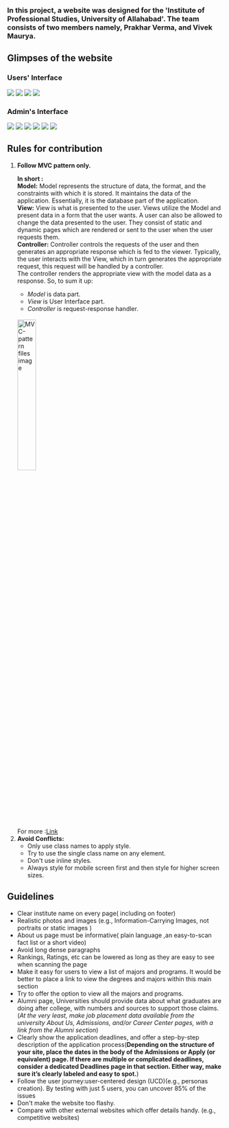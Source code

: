 ### In this project, a website was designed for the 'Institute of Professional Studies, University of Allahabad'. The team consists of two members namely, Prakhar Verma, and Vivek Maurya.

## Glimpses of the website

### Users' Interface

<img src="https://github.com/Prakhar-Verma39/Institute-of-Professional-Studies-forked-/assets/103757447/3496783a-7070-4223-9c8b-5f2f9b373fa6"/>

<img src="https://github.com/Prakhar-Verma39/Institute-of-Professional-Studies-forked-/assets/103757447/2be05669-c2f9-4614-b931-81d90d9cd6f8"/>

<img src="https://github.com/Prakhar-Verma39/Institute-of-Professional-Studies-forked-/assets/103757447/49131295-0cf2-496f-932a-373d3ce9ccd6"/>

<img src="https://github.com/Prakhar-Verma39/Institute-of-Professional-Studies-forked-/assets/103757447/3db2dfae-896d-4e9c-8187-69ebb0eed717"/>


### Admin's Interface

<img src="https://github.com/Prakhar-Verma39/Institute-of-Professional-Studies-forked-/assets/103757447/815d0d39-b1b3-4e6a-aa71-6079adc54673"/>

<img src="https://github.com/Prakhar-Verma39/Institute-of-Professional-Studies-forked-/assets/103757447/f6d25034-96db-45fe-9538-df44b6ed398c"/>

<img src="https://github.com/Prakhar-Verma39/Institute-of-Professional-Studies-forked-/assets/103757447/5afb3e43-b2b3-4444-8bc1-06c97eabf1c8"/>

<img src="https://github.com/Prakhar-Verma39/Institute-of-Professional-Studies-forked-/assets/103757447/97388db2-4cb1-45f9-8f17-55318c5c2e24"/>

<img src="https://github.com/Prakhar-Verma39/Institute-of-Professional-Studies-forked-/assets/103757447/3b8b5bf8-d688-4914-af6d-2b26d0794fe1"/>

<img src="https://github.com/Prakhar-Verma39/Institute-of-Professional-Studies-forked-/assets/103757447/d07b621e-c159-4edd-836a-a95a551330f8"/>

                                          
## Rules for contribution

<ol>
    <li><b>Follow MVC pattern only.</b>
        <p> 
            <b>In short : </b><br/>
            <b>Model:</b> Model represents the structure of data, the format, and the constraints with which it is stored. It maintains the data of the application. Essentially, it is the database part of the application.<br/> 
            <b>View:</b> View is what is presented to the user. Views utilize the Model and present data in a form that the user wants. A user can also be allowed to change the data presented to the user. They consist of static and dynamic pages which are rendered or sent to the user when the user requests them.<br/> 
            <b>Controller:</b> Controller controls the requests of the user and then generates an appropriate response which is fed to the viewer. Typically, the user interacts with the View, which in turn generates the appropriate request, this request will be handled by a controller.<br/>
            The controller renders the appropriate view with the model data as a response. So, to sum it up:
                <ul>
                    <li><i>Model</i> is data part.</li>
                    <li><i>View</i> is User Interface part.</li>
                    <li><i>Controller</i> is request-response handler.</li>
                </ul><br/>
                <img src="https://blog.logrocket.com/wp-content/uploads/2021/09/Adding-passport-js-protect-js.png" style="height: 30%; width:30%;" alt="MVC-pattern files image"/>
        </p>
        For more :<a href="https://blog.logrocket.com/building-structuring-node-js-mvc-application/">Link</a>
    </li>
    <li><b>Avoid Conflicts:</b>
        <ul>
            <li>Only use class names to apply style.</li>
            <li>Try to use the single class name on any element.</li>
            <li>Don't use inline styles.</li>
            <li>Always style for mobile screen first and then style for higher screen sizes.</li>
        </ul>
    </li>
</ol>



## Guidelines

<ul>
    <li>Clear institute name on every page( including on footer)</li>
    <li>Realistic photos and images (e.g., Information-Carrying Images, not portraits or static images )</li>
    <li>About us page must be informative( plain language ,an easy-to-scan fact list or a short video)</li>
    <li>Avoid long dense paragraphs</li>
    <li>Rankings, Ratings, etc can be lowered as long as they are easy to see when scanning the page</li>
    <li>Make it easy for users to view a list of majors and programs. It would be better to place a link to view the degrees and majors within this main section</li>
    <li> Try to offer the option to view all the majors and programs. </li>
    <li>Alumni page, Universities should provide data about what graduates are doing after college, with numbers and sources to support those claims. (<i>At the very least, make job placement data available from the university About Us, Admissions, and/or Career Center pages, with a link from the Alumni section</i>)</li>
    <li>Clearly show the application deadlines, and offer a step-by-step description of the application process(<b>Depending on the structure of your site, place the dates in the body of the Admissions or Apply (or equivalent) page. If there are multiple or complicated deadlines, consider a dedicated Deadlines page in that section. Either way, make sure it’s clearly labeled and easy to spot.</b>)</li>
    <li>Follow the user journey:user-centered design (UCD)(e.g., personas creation).
    By testing with just 5 users, you can uncover 85% of the issues</li>
    <li>Don't make the website too flashy.</li>
    <li>Compare with other external websites which offer details handy. (e.g., competitive websites)</li>
</ul>
